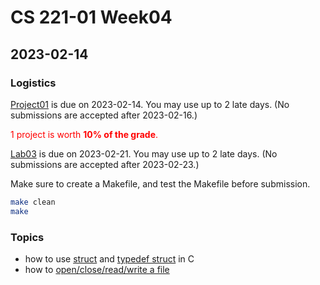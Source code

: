 # CS 221-01 Week04 

## 2023-02-14

### Logistics

[Project01](https://cs221.cs.usfca.edu/assignments/project01.html) is due on 2023-02-14. You may use up to 2 late days. (No submissions are accepted after 2023-02-16.)

<span style="color:red">1 project is worth **10% of the grade**.</span>


[Lab03](https://cs221.cs.usfca.edu/assignments/project01.html) is due on 2023-02-21. You may use up to 2 late days. (No submissions are accepted after 2023-02-23.)

Make sure to create a Makefile, and test the Makefile before submission.
```sh
make clean
make
```


### Topics
- how to use [struct](https://github.com/cs221-s23/inclass/blob/main/week03/section01/structdemo.c) and [typedef struct](https://github.com/cs221-s23/inclass/blob/main/week03/section01/typedefdemo.c) in C
- how to [open/close/read/write a file](https://github.com/cs221-s23/inclass/blob/main/week04/section01/filedemo.c)
